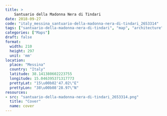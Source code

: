 ```yaml
---
title: > 
    Santuario della Madonna Nera di Tindari
date: 2018-09-27
code: "italy_messina_santuario-della-madonna-nera-di-tindari_2653314"
tags: ["santuario-della-madonna-nera-di-tindari", "map", "architecture", "buildings", "Messina", "Italy"]
categories: ["Maps"]
draft: false
format:
  width: 210
  height: 297
  unit: 'mm'
location:
  place: "Messina"
  country: "Italy"
  latitude: 38.141380602223755
  longitude: 15.046395371317773
  prettyLat: "15\u00b02'47.02\"E"
  prettyLon: "38\u00b08'28.97\"N"
resources:
- src: "santuario-della-madonna-nera-di-tindari_2653314.png"
  title: "Cover"
  name: cover
---
```


